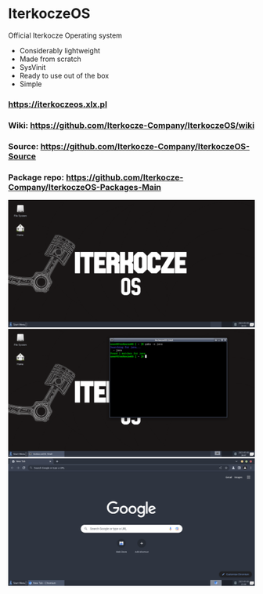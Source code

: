 # IterkoczeOS
Official Iterkocze Operating system
- Considerably lightweight
- Made from scratch
- SysVinit
- Ready to use out of the box
- Simple


### https://iterkoczeos.xlx.pl <br>
### Wiki: https://github.com/Iterkocze-Company/IterkoczeOS/wiki
### Source: https://github.com/Iterkocze-Company/IterkoczeOS-Source
### Package repo: https://github.com/Iterkocze-Company/IterkoczeOS-Packages-Main

![thumbnail](ios1.png)
![thumbnail](ios2.png)
![thumbnail](ios3.png)

